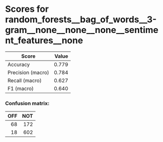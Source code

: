 # Scores for random_forests__bag_of_words__3-gram__none__none__none__sentiment_features__none
|      Score      |Value|
|-----------------|----:|
|Accuracy         |0.779|
|Precision (macro)|0.784|
|Recall (macro)   |0.627|
|F1 (macro)       |0.640|

### Confusion matrix:
|OFF|NOT|
|--:|--:|
| 68|172|
| 18|602|
